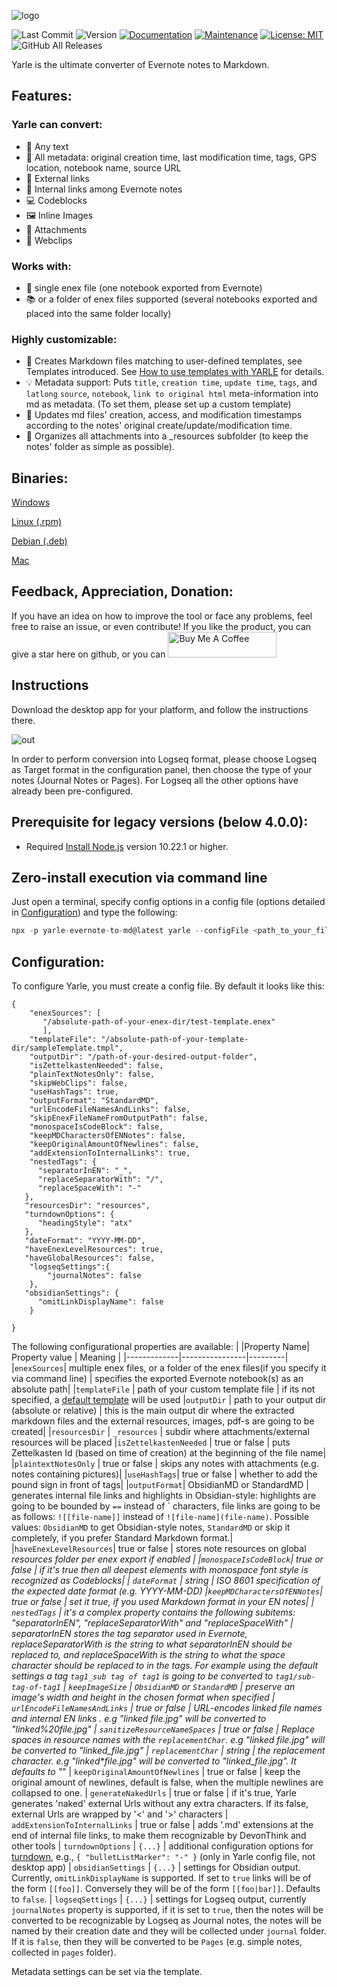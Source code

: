 

![logo](screens/yarle-logo.png)

![Last Commit](https://img.shields.io/github/last-commit/akosbalasko/yarle?style=for-the-badge)
![Version](https://img.shields.io/badge/version-4.5.4-blue?style=for-the-badge)
[![Documentation](https://img.shields.io/badge/documentation-yes-brightgreen?style=for-the-badge)](https://github.com/akosbalasko/yarle#readme)
[![Maintenance](https://img.shields.io/badge/Maintained%3F-yes-green?style=for-the-badge)](https://github.com/akosbalasko/yarle/graphs/commit-activity)
[![License: MIT](https://img.shields.io/github/license/akosbalasko/yarle?style=for-the-badge)](https://github.com/akosbalasko/yarle/blob/master/LICENSE)
![GitHub All Releases](https://img.shields.io/github/downloads/akosbalasko/yarle/total?style=for-the-badge)


Yarle is the ultimate converter of Evernote notes to Markdown.


## Features:

### Yarle can convert:
- :memo: Any text
- :memo: All metadata: original creation time, last modification time, tags, GPS location, notebook name, source URL
- :link: External links
- :link: Internal links among Evernote notes
- :computer: Codeblocks
- :framed_picture: Inline Images
- :paperclip: Attachments
- :page_facing_up: Webclips

### Works with:
- :notebook: single enex file (one notebook exported from Evernote)
- :books: or a folder of enex files supported (several notebooks exported and placed into the same folder locally)

### Highly customizable:


- :rocket: Creates Markdown files matching to user-defined templates, see Templates introduced. See [How to use templates with YARLE](Templates.md) for details.
- :bulb: Metadata support: Puts `title`, `creation time`, `update time`, `tags`, and `latlong` `source`, `notebook`, `link to original html` meta-information into md as metadata. (To set them, please set up a custom template)
- :hammer: Updates md files' creation, access, and modification timestamps according to the notes' original create/update/modification time.
- :hammer: Organizes all attachments into a _resources subfolder (to keep the notes' folder as simple as possible).


## Binaries:

[Windows](https://github.com/akosbalasko/yarle/releases/download/v4.5.4/yarle-evernote-to-md-4.5.4.Setup.exe)

[Linux (.rpm)](https://github.com/akosbalasko/yarle/releases/download/v4.5.4/yarle-evernote-to-md-4.5.4-1.x86_64.rpm)

[Debian (.deb)](https://github.com/akosbalasko/yarle/releases/download/v4.5.4/yarle-evernote-to-md_4.5.4_amd64.deb)

[Mac](https://github.com/akosbalasko/yarle/releases/download/v4.5.4/yarle-evernote-to-md-darwin-x64-4.5.4.zip)

## Feedback, Appreciation, Donation:
If you have an idea on how to improve the tool or face any problems, feel free to raise an issue, or even contribute!
If you like the product, you can give a star here on github, or you can <a href="https://www.buymeacoffee.com/akosbalasko" target="_blank"><img src="https://cdn.buymeacoffee.com/buttons/default-yellow.png" alt="Buy Me A Coffee" height="41" width="174"></a>


## Instructions

Download the desktop app for your platform, and follow the instructions there.

![out](https://user-images.githubusercontent.com/11886731/114092375-1a72c400-98ba-11eb-9c74-300d1e4c0829.gif)

 In order to perform conversion into Logseq format, please choose Logseq as Target format in the configuration panel, then choose the type of your notes (Journal Notes or Pages). For Logseq all the other options have already been pre-configured.


## Prerequisite for legacy versions (below 4.0.0):

 - Required [Install Node.js](https://nodejs.org/en/download/) version 10.22.1 or higher.

## Zero-install execution via command line
Just open a terminal, specify config options in a config file (options detailed in [Configuration](#Configuration)) and type the following:

```javascript
npx -p yarle-evernote-to-md@latest yarle --configFile <path_to_your_file e.g. ./config.json>
```

## Configuration:

To configure Yarle, you must create a config file. By default it looks like this:

```
{
    "enexSources": [
       "/absolute-path-of-your-enex-dir/test-template.enex"
       ],
    "templateFile": "/absolute-path-of-your-template-dir/sampleTemplate.tmpl",
    "outputDir": "/path-of-your-desired-output-folder",
    "isZettelkastenNeeded": false,
    "plainTextNotesOnly": false,
    "skipWebClips": false,
    "useHashTags": true,
    "outputFormat": "StandardMD",
    "urlEncodeFileNamesAndLinks": false,
    "skipEnexFileNameFromOutputPath": false,
    "monospaceIsCodeBlock": false,
    "keepMDCharactersOfENNotes": false,
    "keepOriginalAmountOfNewlines": false,
    "addExtensionToInternalLinks": true,
    "nestedTags": {
      "separatorInEN": "_",
      "replaceSeparatorWith": "/",
      "replaceSpaceWith": "-"
   },
   "resourcesDir": "resources",
   "turndownOptions": {
      "headingStyle": "atx"
   },
   "dateFormat": "YYYY-MM-DD",
   "haveEnexLevelResources": true,
   "haveGlobalResources": false,
    "logseqSettings":{
        "journalNotes": false
    },
   "obsidianSettings": {
      "omitLinkDisplayName": false
    }

}
```
The following configurational properties are available:
|
|Property Name| Property value | Meaning |
|-------------|----------------|---------|
|```enexSources```| multiple enex files, or a folder of the enex files(if you specify it via command line) | specifies the exported Evernote notebook(s) as an absolute path|
|```templateFile``` | path of your custom template file | if its not specified, a [default template](https://github.com/akosbalasko/yarle/blob/master/src/utils/templates/default-template.ts) will be used
|```outputDir``` | path to your output dir (absolute or relative) | this is the main output dir where the extracted markdown files and the external resources, images, pdf-s are going to be created|
|```resourcesDir``` | `_resources` | subdir where attachments/external resources will be placed
|```isZettelkastenNeeded``` |  true or false | puts Zettelkasten Id (based on time of creation) at the beginning of the file name|
|```plaintextNotesOnly``` |  true or false | skips any notes with attachments (e.g. notes containing pictures)|
|```useHashTags```|  true or false | whether to add the pound sign in front of tags|
|```outputFormat```|  ObsidianMD or StandardMD | generates internal file links and highlights in Obsidian-style: highlights are going to be bounded by `==` instead of \` characters, file links are going to be as follows: `![[file-name]]` instead of `![file-name](file-name)`. Possible values: `ObsidianMD` to get Obsidian-style notes, `StandardMD` or skip it completely, if you prefer Standard Markdown format.|
|```haveEnexLevelResources```|  true or false | stores note resources on global _resources folder per enex export if enabled |
|```monospaceIsCodeBlock```| true or false | if it's true then all deepest elements with monospace font style is recognized as Codeblocks|
| ```dateFormat``` | string | ISO 8601 specification of the expected date format (e.g. YYYY-MM-DD)
|```keepMDCharactersOfENNotes```| true or false | set it true, if you used Markdown format in your EN notes|
| ```nestedTags``` | it's a complex property contains the following subitems: "separatorInEN", "replaceSeparatorWith" and  "replaceSpaceWith" | separatorInEN stores the tag separator used in Evernote, replaceSeparatorWith is the string to what separatorInEN should be replaced to, and replaceSpaceWith is the string to what the space character should be replaced to in the tags. For example using the default settings a tag ```tag1_sub tag of tag1``` is going to be converted to ```tag1/sub-tag-of-tag1```
| ```keepImageSize``` | `ObsidianMD` or `StandardMD` | preserve an image's width and height in the chosen format when specified
| ```urlEncodeFileNamesAndLinks``` | true or false | URL-encodes linked file names and internal EN links . e.g "linked file.jpg" will be converted to "linked%20file.jpg"
| ```sanitizeResourceNameSpaces``` | true or false | Replace spaces in resource names with the `replacementChar`. e.g "linked file.jpg" will be converted to "linked_file.jpg"
| ```replacementChar``` | string | the replacement character. e.g "linked*file.jpg" will be converted to "linked_file.jpg". It defaults to "_"
| ```keepOriginalAmountOfNewlines``` | true or false | keep the original amount of newlines, default is false, when the multiple newlines are collapsed to one.
| ```generateNakedUrls``` | true or false | if it's true, Yarle generates 'naked' external Urls without any extra characters. If its false, external Urls are wrapped by  '<' and '>' characters
| ```addExtensionToInternalLinks``` | true or false | adds '.md' extensions at the end of internal file links, to make them recognizable by DevonThink and other tools
| ```turndownOptions``` | `{...}` | additional configuration options for [turndown](https://github.com/mixmark-io/turndown#options), e.g., `{ "bulletListMarker": "-" }` (only in Yarle config file, not desktop app)
| ```obsidianSettings``` | `{...}` | settings for Obsidian output. Currently, ```omitLinkDisplayName``` is supported. If set to `true` links will be of the form `[[foo]]`. Conversely they will be of the form `[[foo|bar]]`. Defaults to `false`.
| ```logseqSettings``` | `{...}` | settings for Logseq output, currently ```journalNotes``` property is supported, if it is set to `true`, then the notes will be converted to be recognizable by Logseq as Journal notes, the notes will be named by their creation date and they will be collected under `journal` folder. If it is `false`, then they will be converted to be `Pages` (e.g. simple notes, collected in `pages` folder).

Metadata settings can be set via the template.
